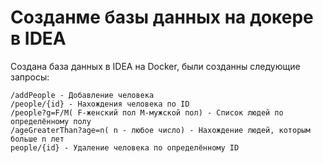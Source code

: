 # Созданме базы данных на докере в IDEA
Создана база данных в IDEA на Docker, были созданны следующие запросы:
```
/addPeople - Добавление человека
/people/{id} - Нахождения человека по ID
/people?g=F/M( F-женский пол M-мужской пол) - Список людей по определённому полу
/ageGreaterThan?age=n( n - любое число) - Нахождение людей, которым больше n лет
people/{id} - Удаление человека по определённому ID
```
